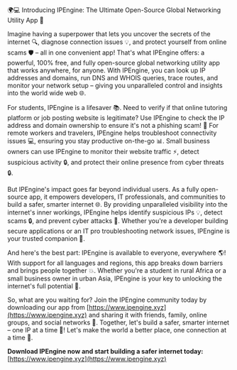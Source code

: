🌍💻 Introducing IPEngine: The Ultimate Open-Source Global Networking Utility App 🚀

Imagine having a superpower that lets you uncover the secrets of the internet 🔍, diagnose connection issues 💡, and protect yourself from online scams 🛡️ – all in one convenient app! That's what IPEngine offers: a powerful, 100% free, and fully open-source global networking utility app that works anywhere, for anyone. With IPEngine, you can look up IP addresses and domains, run DNS and WHOIS queries, trace routes, and monitor your network setup – giving you unparalleled control and insights into the world wide web 🌐.

For students, IPEngine is a lifesaver 📚. Need to verify if that online tutoring platform or job posting website is legitimate? Use IPEngine to check the IP address and domain ownership to ensure it's not a phishing scam! 🚫 For remote workers and travelers, IPEngine helps troubleshoot connectivity issues 💻, ensuring you stay productive on-the-go 📊. Small business owners can use IPEngine to monitor their website traffic ⚡️, detect suspicious activity 🔒, and protect their online presence from cyber threats 🔒.

But IPEngine's impact goes far beyond individual users. As a fully open-source app, it empowers developers, IT professionals, and communities to build a safer, smarter internet 🌐. By providing unparalleled visibility into the internet's inner workings, IPEngine helps identify suspicious IPs 💡, detect scams 🔒, and prevent cyber attacks 🚨. Whether you're a developer building secure applications or an IT pro troubleshooting network issues, IPEngine is your trusted companion 🤝.

And here's the best part: IPEngine is available to everyone, everywhere 🌎! With support for all languages and regions, this app breaks down barriers and brings people together 💥. Whether you're a student in rural Africa or a small business owner in urban Asia, IPEngine is your key to unlocking the internet's full potential 🔑.

So, what are you waiting for? Join the IPEngine community today by downloading our app from [https://www.ipengine.xyz](https://www.ipengine.xyz) and sharing it with friends, family, online groups, and social networks 📱. Together, let's build a safer, smarter internet – one IP at a time 💪! Let's make the world a better place, one connection at a time 🔗.

**Download IPEngine now and start building a safer internet today:** [https://www.ipengine.xyz](https://www.ipengine.xyz)